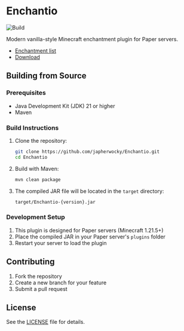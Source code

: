 # Enchantio

![Build](https://github.com/japherwocky/Enchantio/workflows/Build/badge.svg)

Modern vanilla-style Minecraft enchantment plugin for Paper servers.

- [Enchantment list](docs/ENCHANTMENTS.md)
- <a href="https://modrinth.com/plugin/enchantio" target="_blank">Download</a>

## Building from Source

### Prerequisites
- Java Development Kit (JDK) 21 or higher
- Maven

### Build Instructions

1. Clone the repository:
   ```bash
   git clone https://github.com/japherwocky/Enchantio.git
   cd Enchantio
   ```

2. Build with Maven:
   ```bash
   mvn clean package
   ```

3. The compiled JAR file will be located in the `target` directory:
   ```bash
   target/Enchantio-{version}.jar
   ```

### Development Setup

1. This plugin is designed for Paper servers (Minecraft 1.21.5+)
2. Place the compiled JAR in your Paper server's `plugins` folder
3. Restart your server to load the plugin

## Contributing

1. Fork the repository
2. Create a new branch for your feature
3. Submit a pull request

## License

See the [LICENSE](LICENSE) file for details.
